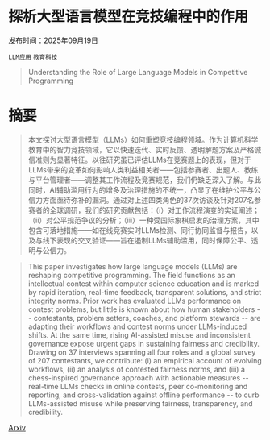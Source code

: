 # 探析大型语言模型在竞技编程中的作用

发布时间：2025年09月19日

`LLM应用` `教育科技`

> Understanding the Role of Large Language Models in Competitive Programming

# 摘要

> 本文探讨大型语言模型（LLMs）如何重塑竞技编程领域。作为计算机科学教育中的智力竞技领域，它以快速迭代、实时反馈、透明解题方案及严格诚信准则为显著特征。以往研究虽已评估LLMs在竞赛题上的表现，但对于LLMs带来的变革如何影响人类利益相关者——包括参赛者、出题人、教练与平台管理者——调整其工作流程及竞赛规范，我们仍缺乏深入了解。与此同时，AI辅助滥用行为的增多及治理措施的不统一，凸显了在维护公平与公信力方面亟待弥补的漏洞。通过对上述四类角色的37次访谈及针对207名参赛者的全球调研，我们的研究贡献包括：（i）对工作流程演变的实证阐述；（ii）对公平规范争议的分析；（iii）一种受国际象棋启发的治理方案，其中包含可落地措施——如在线竞赛实时LLMs检测、同行协同监督与报告，以及与线下表现的交叉验证——旨在遏制LLMs辅助滥用，同时保障公平、透明与公信力。

> This paper investigates how large language models (LLMs) are reshaping competitive programming. The field functions as an intellectual contest within computer science education and is marked by rapid iteration, real-time feedback, transparent solutions, and strict integrity norms. Prior work has evaluated LLMs performance on contest problems, but little is known about how human stakeholders -- contestants, problem setters, coaches, and platform stewards -- are adapting their workflows and contest norms under LLMs-induced shifts. At the same time, rising AI-assisted misuse and inconsistent governance expose urgent gaps in sustaining fairness and credibility. Drawing on 37 interviews spanning all four roles and a global survey of 207 contestants, we contribute: (i) an empirical account of evolving workflows, (ii) an analysis of contested fairness norms, and (iii) a chess-inspired governance approach with actionable measures -- real-time LLMs checks in online contests, peer co-monitoring and reporting, and cross-validation against offline performance -- to curb LLMs-assisted misuse while preserving fairness, transparency, and credibility.

[Arxiv](https://arxiv.org/abs/2509.15867)
